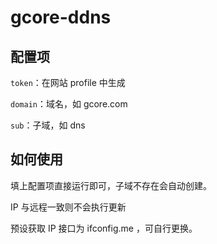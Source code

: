 # gcore-ddns

## 配置项
`token`：在网站 profile 中生成

`domain`：域名，如 gcore.com

`sub`：子域，如 dns

## 如何使用
填上配置项直接运行即可，子域不存在会自动创建。

IP 与远程一致则不会执行更新

预设获取 IP 接口为 ifconfig.me ，可自行更换。
